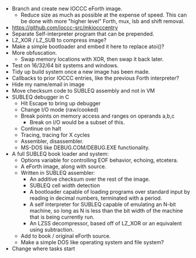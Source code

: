 - Branch and create new IOCCC eForth image.
  - Reduce size as much as possible at the expense of speed.
  This can be done with more "higher level" Forth, mux, lsb
  and shift removal.
- <https://github.com/ioccc-src/mkiocccentry>
- Separate Self-interpreter program that can be prepended.
- LZ\_XOR / LZ\_SUB to compress image?
- Make a simple bootloader and embed it here to replace atoi()?
- More obfuscation.
  - Swap memory locations with XOR, then swap it back later.
- Test on 16/32/64 bit systems and windows.
- Tidy up build system once a new image has been made.
- Callbacks to prior IOCCC entries, like the previous
  Forth interpreter?
- Hide my name/email in image
- Move checksum code to SUBLEQ assembly and not in VM
- SUBLEQ debugger in C
  - Hit Escape to bring up debugger
  - Change I/O mode (raw/cooked)
  - Break points on memory access and ranges on operands a,b,c
    - Break on I/O would be a subset of this.
  - Continue on halt
  - Tracing, tracing for X cycles
  - Assembler, disassembler.
  - MS-DOS like DEBUG.COM/DEBUG.EXE functionality.
- A full SUBLEQ book loader and system:
  - Options variable for controlling EOF behavior, echoing, etcetera.
  - A eForth image, along with source.
  - Written in SUBLEQ assembler:
    - An additive checksum over the rest of the image.
    - SUBLEQ cell width detection
    - A bootloader capable of loading programs over standard input
    by reading in decimal numbers, terminated with a period.
    - A self interpreter for SUBLEQ capable of emulating an N-bit
    machine, so long as N is less than the bit width of the machine
    that is being currently run.
    - An LZSS decompressor, based off of LZ\_XOR or an equivalent
    using subtraction.
  - Add to book / original eForth source.
  - Make a simple DOS like operating system and file system?
- Change where tasks start
